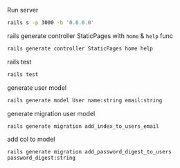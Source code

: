 Run server

```bash
rails s -p 3000 -b '0.0.0.0'
```

rails generate controller StaticPages with `home` & `help` func

```bash
rails generate controller StaticPages home help
```

rails test

```bash
rails test
```

generate user model

```bash
rails generate model User name:string email:string
```

generate migration user model

```bash
rails generate migration add_index_to_users_email
```

add col to model

```
rails generate migration add_password_digest_to_users password_digest:string
```
